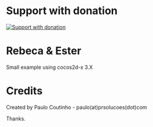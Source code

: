 Support with donation
=====================
[![Support with donation](http://donation.pcoutinho.com/images/donate-button.png)](http://donation.pcoutinho.com/)

Rebeca & Ester
===============

Small example using cocos2d-x 3.X


Credits
================

Created by Paulo Coutinho - paulo(at)prsolucoes(dot)com

Thanks.
